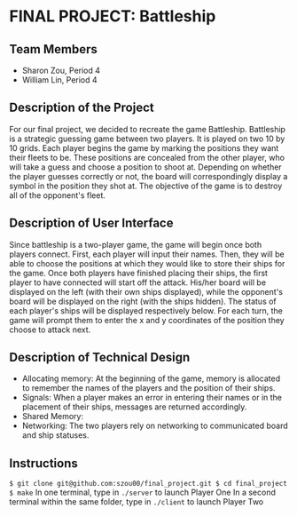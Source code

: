 # FINAL PROJECT: Battleship

## Team Members
- Sharon Zou, Period 4
- William Lin, Period 4

## Description of the Project
For our final project, we decided to recreate the game Battleship. Battleship is a strategic guessing game between two players. It is played on two 10 by 10 grids. Each player begins the game by marking the positions they want their fleets to be. These positions are concealed from the other player, who will take a guess and choose a position to shoot at. Depending on whether the player guesses correctly or not, the board will correspondingly display a symbol in the position they shot at. The objective of the game is to destroy all of the opponent's fleet.

## Description of User Interface
Since battleship is a two-player game, the game will begin once both players connect. First, each player will input their names. Then, they will be able to choose the positions at which they would like to store their ships for the game. Once both players have finished placing their ships, the first player to have connected will start off the attack. His/her board will be displayed on the left (with their own ships displayed), while the opponent's board will be displayed on the right (with the ships hidden). The status of each player's ships will be displayed respectively below. For each turn, the game will prompt them to enter the x and y coordinates of the position they choose to attack next.

## Description of Technical Design
- Allocating memory: At the beginning of the game, memory is allocated to remember the names of the players and the position of their ships.
- Signals: When a player makes an error in entering their names or in the placement of their ships, messages are returned accordingly.
- Shared Memory:
- Networking: The two players rely on networking to communicated board and ship statuses.

## Instructions
`$ git clone git@github.com:szou00/final_project.git
 $ cd final_project
 $ make`
In one terminal, type in `./server` to launch Player One
In a second terminal within the same folder, type in `./client` to launch Player Two
